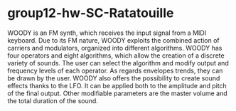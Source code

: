 # group12-hw-SC-Ratatouille

WOODY is an FM synth, which receives the input signal from a MIDI keyboard.
Due to its FM nature, WOODY exploits the combined action of carriers and modulators, organized into different algorithms. 
WOODY has four operators and eight algorithms, which allow the creation of a discrete variety of sounds. The user can select the algorithm and modify output and frequency levels of each operator. As regards envelopes trends, they can be drawn by the user. WOODY also offers the possibility to create sound effects thanks to the LFO. It can be applied both to the amplitude and pitch of the final output.
Other modifiable parameters are the master volume and the total duration of the sound.
